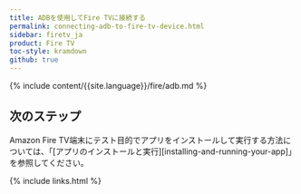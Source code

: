 ```yaml
---
title: ADBを使用してFire TVに接続する
permalink: connecting-adb-to-fire-tv-device.html
sidebar: firetv_ja
product: Fire TV
toc-style: kramdown
github: true
---
```


{% include content/{{site.language}}/fire/adb.md %}


## 次のステップ

Amazon Fire TV端末にテスト目的でアプリをインストールして実行する方法については、「[アプリのインストールと実行][installing-and-running-your-app]」を参照してください。

{% include links.html %}
